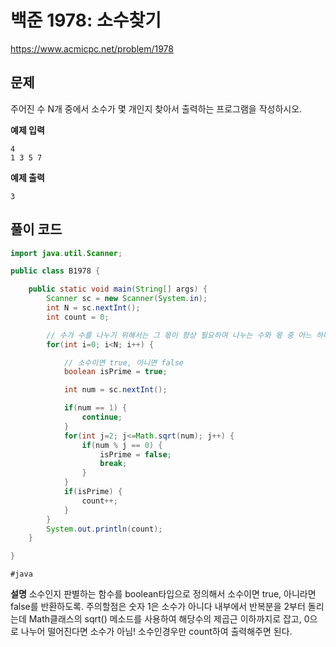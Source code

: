 # 백준 1978: 소수찾기

https://www.acmicpc.net/problem/1978

## 문제

주어진 수 N개 중에서 소수가 몇 개인지 찾아서 출력하는 프로그램을 작성하시오.

**예제 입력**

```
4
1 3 5 7
```

**예제 출력**

```
3
```

## 풀이 코드

```java
import java.util.Scanner;

public class B1978 {

	public static void main(String[] args) {
		Scanner sc = new Scanner(System.in);
		int N = sc.nextInt();
		int count = 0;

		// 수가 수를 나누기 위해서는 그 몫이 항상 필요하며 나누는 수와 몫 중 어느 하나는 반드시 sqrt(n) 이하의 수이다.
		for(int i=0; i<N; i++) {

			// 소수이면 true, 아니면 false
			boolean isPrime = true;

			int num = sc.nextInt();

			if(num == 1) {
				continue;
			}
			for(int j=2; j<=Math.sqrt(num); j++) {
				if(num % j == 0) {
					isPrime = false;
					break;
				}
			}
			if(isPrime) {
				count++;
			}
		}
		System.out.println(count);
	}

}
```

`#java`

**설명**
소수인지 판별하는 함수를 boolean타입으로 정의해서 소수이면 true, 아니라면 false를 반환하도록. 주의할점은 숫자 1은 소수가 아니다 내부에서 반복분을 2부터 돌리는데 Math클래스의 sqrt() 메소드를 사용하여 해당수의 제곱근 이하까지로 잡고, 0으로 나누어 떨어진다면 소수가 아님! 소수인경우만 count하여 출력해주면 된다.
